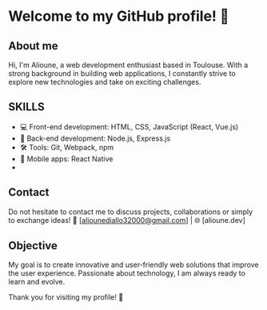 # Welcome to my GitHub profile! 👋

## About me
Hi, I'm Alioune, a web development enthusiast based in Toulouse. With a strong background in building web applications, I constantly strive to explore new technologies and take on exciting challenges.

## SKILLS
- 💻 Front-end development: HTML, CSS, JavaScript (React, Vue.js)
- 🚀 Back-end development: Node.js, Express.js
- 🛠️ Tools: Git, Webpack, npm
- 📱 Mobile apps: React Native
-
## Contact
Do not hesitate to contact me to discuss projects, collaborations or simply to exchange ideas! 📧 [aliounediallo32000@gmail.com] | 🌐 [alioune.dev]

## Objective
My goal is to create innovative and user-friendly web solutions that improve the user experience. Passionate about technology, I am always ready to learn and evolve.

Thank you for visiting my profile! 🚀

